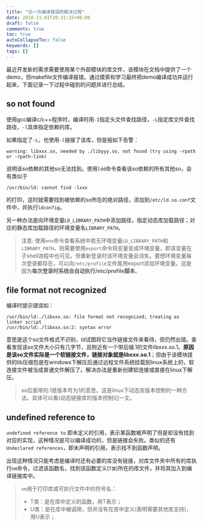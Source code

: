 ```yaml
---
title: "记一次编译错误的解决过程"
date: 2018-11-01T20:31:15+08:00
draft: false
comments: true
toc: true
autoCollapseToc: false
keywords: []
tags: []
---
```


最近开发新的需求需要使用某个外部模块的库文件，该模块在文档中提供了一个demo，但makefile文件编译报错。通过摸索和学习最终把demo编译成功并运行起来，下面记录一下过程中碰到的问题并进行总结。

## so not found

使用gcc编译c/c++程序时，编译时用`-I`指定头文件查找路径，`-L`指定库文件查找路径，`-l`具体指定依赖的库。

如果指定了`-L`，也使用`-l`链接了该库，但是报如下告警：

```shell
warning: libxxx.so, needed by ./libyyy.so, not found (try using -rpath or -rpath-link)
```

说明该so依赖的其他so无法找到。使用`ldd`命令查看该so依赖的所有其他so，会有类似于

```shell
/usr/bin/ld: cannot find -lxxx
```

的打印，这时就需要找到被依赖的so所在的绝对路径，添加到`/etc/ld.so.conf`文件中，并执行`ldconfig`。

另一种办法是向环境变量`LD_LIBRARY_PATH`中添加路径，指定动态库加载路径；对应的静态库加载路径的环境变量名`LIBRARY_PATH`。
> 注意: 使用`env`命令查看系统中若无环境变量`LD_LIBRARY_PATH`和`LIBRARY_PATH`，则需要使用`export`命令将变量变成环境变量，即该变量在子shell进程中也可见。但重新登录时该环境变量会消失。要想环境变量每次登录都存在，可以向`/etc/profile`文件尾用export添加环境变量。这是因为**每次登录时系统会自动执行/etc/profile脚本**。

## file format not recognized

编译时提示错误如：

```shell
/usr/bin/ld:./libxxx.so: file format not recognized; treating as linker script
/usr/bin/ld:./libxxx.so:2: syntax error
```

意思是这个so文件格式不识别，ld试图将它当作链接文件来看待，但仍然出错。查看发现该so文件大小只有几字节，且附近有一个带后缀.1的文件libxxx.so.1。**原因是该so文件实际是一个软链接文件，链接对象就是libxxx.so.1**；但由于该模块提供的lib压缩包是在windows下解压后通过远程文件系统挂载到linux系统上的，软连接文件被当成普通文件解压了。解决办法是重新创建软连接或直接在linux下解压。

> so后面带的.1是版本号为1的意思。这是linux下动态库版本控制的一种方法。具体可以看(动态链接库的版本控制)[]一文。

## undefined reference to

`undefined reference to` 即未定义的引用，表示某函数被声明了但是却没有找到对应的实现，这种情况是可以编译成功的，但是链接会失败。类似的还有`Undeclared references`，即未声明的引用，表示找不到函数声明。

出现这种情况只能考虑是编译时还有必要的库没有链接，对库文件夹中所有的库执行`nm`命令，过滤该函数名，找到该函数定义(`T类`)所在的库文件，并将其加入到编译链接库中。

> `nm`用于打印库或可执行文件中的符号名：
>
> * T类：是在库中定义的函数，用T表示；
> * U类：是在库中被调用，但并没有在库中定义(表明需要其他库支持)，用U表示；
